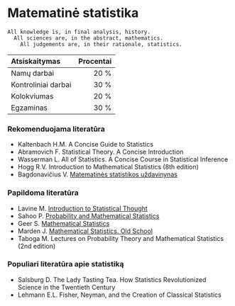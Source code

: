 # Matematinė statistika

```
All knowledge is, in final analysis, history.
  All sciences are, in the abstract, mathematics.
    All judgements are, in their rationale, statistics.
```

| Atsiskaitymas      | Procentai |
|:---                | ---:      |
|Namų darbai         | 20 %      |
|Kontroliniai darbai | 30 %      |
|Kolokviumas         | 20 %      |
|Egzaminas           | 30 %      |

              
### Rekomenduojama literatūra

<ul>
  <li>Kaltenbach H.M. A Concise Guide to Statistics</li>
  <li>Abramovich F.   Statistical Theory. A Concise Introduction</li>
  <li>Wasserman L.    All of Statistics. A Concise Course in Statistical Inference</li>
  <li>Hogg R.V.       Introduction to Mathematical Statistics</span> (8th edition)</li>
  <li>Bagdonavičius V. <a href "https://www.vu.lt/leidyba/images/eknygos/Matematines_statistikos_uzdavinynas.pdf">Matematinės statistikos uždavinynas</a></li>  
</ul>


### Papildoma literatūra
            
<ul>
  <li>Lavine M. <a href = "http://people.math.umass.edu/~lavine/Book/book.pdf">                  Introduction to Statistical Thought</a></li>
  <li>Sahoo P.  <a href = "https://yiqiaoyin.files.wordpress.com/2019/01/probability-and-mathematical-statistics-sahoo.pdf"> Probability and Mathematical Statistics</a></li>
  <li>Geer S.   <a href = "https://stat.ethz.ch/~geer/mathstat.pdf">                             Mathematical Statistics</a></li>
  <li>Marden J. <a href = "http://stat.istics.net/MathStat/">Mathematical Statistics. Old School</a></li>
  <li>Taboga M. Lectures on Probability Theory and Mathematical Statistics (2nd edition)</li>
</ul>

### Populiari literatūra apie statistiką

<ul>
  <li>Salsburg D. The Lady Tasting Tea. How Statistics Revolutionized Science in the Twentieth Century</li>
  <li>Lehmann E.L. Fisher, Neyman, and the Creation of Classical Statistics</li>
</ul>
